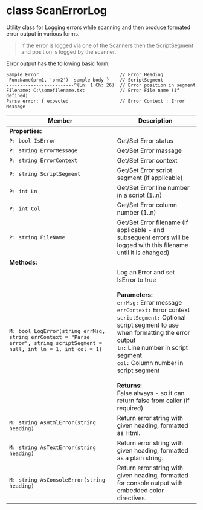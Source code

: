 # class ScanErrorLog

Utility class for Logging errors while scanning and then produce formated error output in various forms.

> If the error is logged via one of the Scanners then the ScriptSegment and position is logged by the scanner.

Error output has the following basic form:

```con
Sample Error                              // Error Heading 
 FuncName(prm1, 'prm2')  sample body }    // ScriptSegment
-------------------------^(Ln: 1 Ch: 26)  // Error position in segment
Filename: C:\somefilename.txt             // Error File name (if defined)
Parse error: { expected                   // Error Context : Error Message
```

|Member|Description|
|----|------|
|**Properties:**||
|`P: bool IsError`|Get/Set Error status<br/>|
|`P: string ErrorMessage`|Get/Set Error massage<br/>|
|`P: string ErrorContext`|Get/Set Error context<br/>|
|`P: string ScriptSegment`|Get/Set Error script segment (if applicable)<br/>|
|`P: int Ln`|Get/Set Error line number in a script (1..n)<br/>|
|`P: int Col`|Get/Set Error column number (1..n)<br/>|
|`P: string FileName`|Get/Set Error filename (if applicable - and subsequent errors will be logged with this filename until it is changed)<br/>|
|**Methods:**||
|`M: bool LogError(string errMsg, string errContext = "Parse error", string scriptSegment = null, int ln = 1, int col = 1)`|Log an Error and set IsError to true<br/><br/>**Parameters:**<br/><code>errMsg:</code> Error message<br/><code>errContext:</code> Error context<br/><code>scriptSegment:</code> Optional script segment to use when formatting the error output<br/><code>ln:</code> Line number in script segment<br/><code>col:</code> Column number in script segment<br/><br/>**Returns:**<br/>False always - so it can return false from caller (if required)<br/>|
|`M: string AsHtmlError(string heading)`|Return error string with given heading, formatted as Html.<br/>|
|`M: string AsTextError(string heading)`|Return error string with given heading, formatted as a plain string.<br/>|
|`M: string AsConsoleError(string heading)`|Return error string with given heading, formatted for console output with embedded color directives.<br/>|

